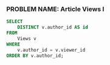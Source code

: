 ### PROBLEM NAME: Article Views I

```sql
SELECT
    DISTINCT v.author_id AS id
FROM
    Views v
WHERE
    v.author_id = v.viewer_id
ORDER BY v.author_id;
```
